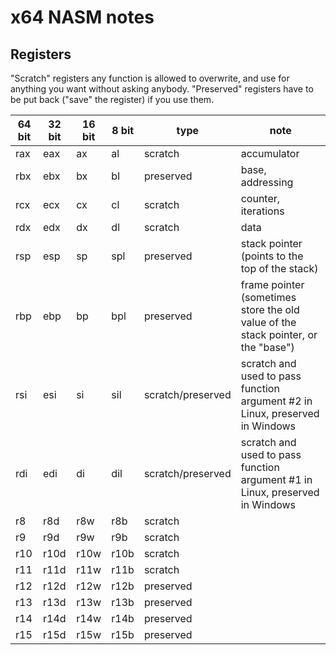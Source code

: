 # x64 NASM notes

## Registers

"Scratch" registers any function is allowed to overwrite, and use for anything you want without asking anybody.
"Preserved" registers have to be put back ("save" the register) if you use them.

| 64 bit | 32 bit | 16 bit | 8 bit | type              | note                                                                              |
|--------|--------|--------|-------|-------------------|-----------------------------------------------------------------------------------|
| rax    | eax    | ax     | al    | scratch           | accumulator                                                                       |
| rbx    | ebx    | bx     | bl    | preserved         | base, addressing                                                                  |
| rcx    | ecx    | cx     | cl    | scratch           | counter, iterations                                                               |
| rdx    | edx    | dx     | dl    | scratch           | data                                                                              |
| rsp    | esp    | sp     | spl   | preserved         | stack pointer (points to the top of the stack)                                    |
| rbp    | ebp    | bp     | bpl   | preserved         | frame pointer (sometimes store the old value of the stack pointer, or the "base") |
| rsi    | esi    | si     | sil   | scratch/preserved | scratch and used to pass function argument #2 in Linux, preserved in Windows      |
| rdi    | edi    | di     | dil   | scratch/preserved | scratch and used to pass function argument #1 in Linux, preserved in Windows      |
| r8     | r8d    | r8w    | r8b   | scratch           |                                                                                   |
| r9     | r9d    | r9w    | r9b   | scratch           |                                                                                   |
| r10    | r10d   | r10w   | r10b  | scratch           |                                                                                   |
| r11    | r11d   | r11w   | r11b  | scratch           |                                                                                   |
| r12    | r12d   | r12w   | r12b  | preserved         |                                                                                   |
| r13    | r13d   | r13w   | r13b  | preserved         |                                                                                   |
| r14    | r14d   | r14w   | r14b  | preserved         |                                                                                   |
| r15    | r15d   | r15w   | r15b  | preserved         |                                                                                   |